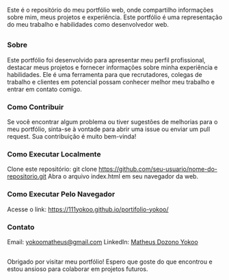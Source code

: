 Este é o repositório do meu portfólio web, onde compartilho informações sobre mim, meus projetos e experiência. Este portfólio é uma representação do meu trabalho e habilidades como desenvolvedor web.

##

### Sobre
Este portfólio foi desenvolvido para apresentar meu perfil profissional, destacar meus projetos e fornecer informações sobre minha experiência e habilidades. Ele é uma ferramenta para que recrutadores, colegas de trabalho e clientes em potencial possam conhecer melhor meu trabalho e entrar em contato comigo.

### Como Contribuir
Se você encontrar algum problema ou tiver sugestões de melhorias para o meu portfólio, sinta-se à vontade para abrir uma issue ou enviar um pull request. Sua contribuição é muito bem-vinda!

### Como Executar Localmente
Clone este repositório:
git clone https://github.com/seu-usuario/nome-do-repositorio.git
Abra o arquivo index.html em seu navegador da web.

### Como Executar Pelo Navegador
Acesse o link: https://111yokoo.github.io/portifolio-yokoo/

### Contato
Email: yokoomatheus@gmail.com
LinkedIn: <a href="https://www.linkedin.com/in/matheus-dozono-yokoo-800519297/"> Matheus Dozono Yokoo </a>

##

Obrigado por visitar meu portfólio! Espero que goste do que encontrou e estou ansioso para colaborar em projetos futuros.